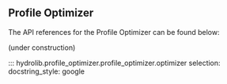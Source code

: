 ## Profile Optimizer
The API references for the Profile Optimizer can be found below:

(under construction)

::: hydrolib.profile_optimizer.profile_optimizer.optimizer
    selection:
        docstring_style: google